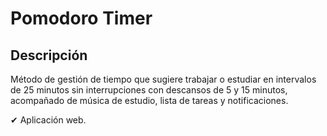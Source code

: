 # Pomodoro Timer


## Descripción
Método de gestión de tiempo que sugiere trabajar o estudiar en intervalos de 25 minutos sin interrupciones con descansos de 5 y 15 minutos, acompañado de música de estudio, lista de tareas y notificaciones.

✔ Aplicación web.

